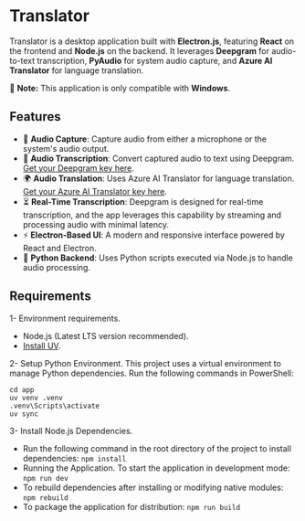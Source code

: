 # **Translator**

Translator is a desktop application built with **Electron.js**, featuring **React** on the frontend and **Node.js** on the backend. It leverages **Deepgram** for audio-to-text transcription, **PyAudio** for system audio capture, and **Azure AI Translator** for language translation.

🚨 **Note:** This application is only compatible with **Windows**. 

## **Features**
- 🎤 **Audio Capture**: Capture audio from either a microphone or the system's audio output.  
- 📝 **Audio Transcription**: Convert captured audio to text using Deepgram.  [Get your Deepgram key here](https://deepgram.com). 
- 🌍 **Audio Translation**: Uses Azure AI Translator for language translation. [Get your Azure AI Translator key here](https://azure.microsoft.com/en-us/products/ai-services/ai-translator).  
- ⏳ **Real-Time Transcription**: Deepgram is designed for real-time transcription, and the app leverages this capability by streaming and processing audio with minimal latency.  
- ⚡ **Electron-Based UI**: A modern and responsive interface powered by React and Electron.  
- 🐍 **Python Backend**: Uses Python scripts executed via Node.js to handle audio processing. 

## **Requirements**
1- Environment requirements.
- Node.js (Latest LTS version recommended).
- [Install UV](https://astral.sh/blog/uv).

2- Setup Python Environment. This project uses a virtual environment to manage Python dependencies. Run the following commands in PowerShell:
```
cd app
uv venv .venv
.venv\Scripts\activate
uv sync
```

3- Install Node.js Dependencies.<br/>
- Run the following command in the root directory of the project to install dependencies: `npm install`
- Running the Application. To start the application in development mode: `npm run dev`
- To rebuild dependencies after installing or modifying native modules: `npm rebuild`
- To package the application for distribution: `npm run build`

